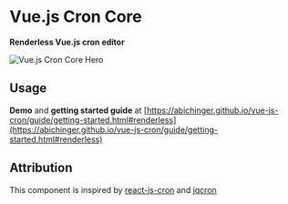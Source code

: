 # Vue.js Cron Core

**Renderless Vue.js cron editor**

![Vue.js Cron Core Hero](https://raw.githubusercontent.com/abichinger/vue-js-cron/main/assets/cron-light-hero.png)

## Usage

**Demo** and **getting started guide** at [https://abichinger.github.io/vue-js-cron/guide/getting-started.html#renderless](https://abichinger.github.io/vue-js-cron/guide/getting-started.html#renderless)

## Attribution

This component is inspired by [react-js-cron](https://github.com/xrutayisire/react-js-cron) and [jqcron](https://github.com/arnapou/jqcron)